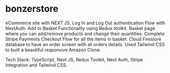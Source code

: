 # bonzerstore
eCommerce site with NEXT JS. Log In and Log Out authentication Flow with NextAuth. Add to Basket Functionality using Redux toolkit. Basket page where you can add/remove products and change their quantities. Complete Stripe Payments Checkout Flow for all the items in basket. Cloud Firestore database to have an order screen with all orders details. Used Tailwind CSS to built a beautiful responsive Amazon Clone. 
		
Tech Stack: TypeScript, Next JS, Redux Toolkit, Next Auth, Stripe Integration and Tailwind CSS. 

